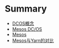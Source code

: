 # Summary

* [DCOS概念](concept.md)
* [Mesos DC/OS](mesos_dcos.md)
* [Mesos](mesos.md)
* [Mesos与Yarn的对比](mesos_vs_yarn.md)

